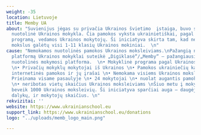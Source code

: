 ```yaml
---
weight: -35
location: Lietuvoje
title: Memby UA
about: "Suvienijus jėgas su privačia Ukrainos švietimo  įstaiga, buvo skubiai įkurta
  nuotolinė Ukrainos mokykla. Čia pamokos vyksta ukrainietiškai, pagal Ukrainos švietimo
  programą, vedamos Ukrainos mokytojų. Ši iniciatyva skirta tam, kad nemokamai  tęsti
  mokslus galėtų visi 1-11 klasių Ukrainos mokiniai.  \n"
cause: "Nemokamos nuotolinės pamokos Ukrainos moksleiviams.\nPažangią nuotolinių mokymų
  platformą Ukrainos mokyklai suteikė „Digiklasė“/„Memby“ – pažangiausia Europoje
  nuotolinės mokymosi platforma.  \n• Mokyklinė programa pagal Ukrainos švietimo sistemą
  \n• Privačių mokyklų mokytojai iš Ukrainos \n• Pamokos ukrainiečių kalba \n• Įtraukiančios
  internetinės pamokos ir jų įrašai \n• Nemokama visiems Ukrainos moksleiviams \n•
  Prieinama visame pasaulyje \n• 24 mokytojai \n• nuolat augantis pamokų skaičius
  \n• neribotas vietų skaičius Ukrainos moksleiviams \nŠiuo metu į mokyklą jau užsiregistravo
  beveik 1000 Ukrainos moksleivių. Ši iniciatyva sparčiai auga – daugėja ir mokomų
  dalykų, ir mokytojų skaičius. \n"
rekvizitai: ''
website: https://www.ukrainianschool.eu
support_link: https://www.ukrainianschool.eu/donations
logo: "../uploads/memb_logo_main.png"

---
```

